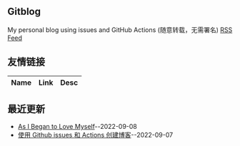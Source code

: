 ## Gitblog
My personal blog using issues and GitHub Actions (随意转载，无需署名)
[RSS Feed](https://raw.githubusercontent.com/zkliuym/log/master/feed.xml)
## 友情链接
| Name | Link | Desc | 
 | ---- | ---- | ---- |
## 最近更新
- [As I Began to Love Myself](https://github.com/zkliuym/log/issues/2)--2022-09-08
- [使用 Github issues 和 Actions 创建博客](https://github.com/zkliuym/log/issues/1)--2022-09-07
